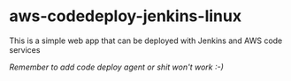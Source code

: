 # aws-codedeploy-jenkins-linux
This is a simple web app that can be deployed with Jenkins and AWS code services

*Remember to add code deploy agent or shit won't work :-)*